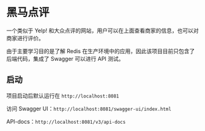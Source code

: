 # 黑马点评

一个类似于 Yelp! 和大众点评的网站，用户可以在上面查看商家的信息，也可以对商家进行评价。

由于主要学习目的是了解 Redis 在生产环境中的应用，因此该项目目前只包含了后端代码，集成了 Swagger 可以进行 API 测试。

## 启动

项目启动后默认运行在 `http://localhost:8081` 

访问 Swagger UI：`http://localhost:8081/swagger-ui/index.html`

API-docs：`http://localhost:8081/v3/api-docs`